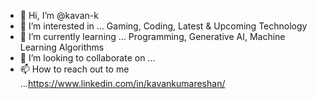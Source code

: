 - 👋 Hi, I’m @kavan-k
- 👀 I’m interested in ... Gaming, Coding, Latest & Upcoming Technology
- 🌱 I’m currently learning ... Programming, Generative AI, Machine Learning Algorithms
- 💞️ I’m looking to collaborate on ...
- 📫 How to reach out to me ...https://www.linkedin.com/in/kavankumareshan/
<!---
kavan-k/kavan-k is a ✨ special ✨ repository because its `README.md` (this file) appears on your GitHub profile.
You can click the Preview link to take a look at your changes.
--->
